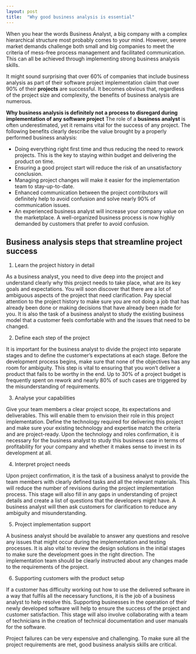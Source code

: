 ```yaml
---
layout: post
title:  "Why good business analysis is essential"
---
```


When you hear the words Business Analyst, a big company with a complex hierarchical structure most probably comes to your mind. However, severe market demands challenge both small and big companies to meet the criteria of mess-free process management and facilitated communication. This can all be achieved through implementing strong business analysis skills.

It might sound surprising that over 60% of companies that include business analysis as part of their software project implementation claim that over 90% of their **projects** are successful. It becomes obvious that, regardless of the project size and complexity, the benefits of business analysis are numerous.
 

**Why business analysis is definitely not a process to disregard during implementation of any software project**
The role of a **business analyst** is often underestimated, yet it remains vital for the success of any project. The following benefits clearly describe the value brought by a properly performed business analysis:

- Doing everything right first time and thus reducing the need to rework projects. This is the key to staying within budget and delivering the product on time.
- Ensuring a good project start will reduce the risk of an unsatisfactory conclusion.
- Managing project changes will make it easier for the implementation team to stay-up-to-date.
- Enhanced communication between the project contributors will definitely help to avoid confusion and solve nearly 90% of communication issues.
- An experienced business analyst will increase your company value on the marketplace. A well-organized business process is now highly demanded by customers that prefer to avoid confusion.
 
## Business analysis steps that streamline project success

1. Learn the project history in detail

As a business analyst, you need to dive deep into the project and understand clearly why this project needs to take place, what are its key goals and expectations. You will soon discover that there are a lot of ambiguous aspects of the project that need clarification. Pay special attention to the project history to make sure you are not doing a job that has already been done or making decisions that have already been made for you. It is also the task of a business analyst to study the existing business model that a customer feels comfortable with and the issues that need to be changed.
 
2. Define each step of the project

It is important for the business analyst to divide the project into separate stages and to define the customer’s expectations at each stage. Before the development process begins, make sure that none of the objectives has any room for ambiguity. This step is vital to ensuring that you won’t deliver a product that fails to be worthy in the end. Up to 30% of a project budget is frequently spent on rework and nearly 80% of such cases are triggered by the misunderstanding of requirements.
 
3. Analyse your capabilities

Give your team members a clear project scope, its expectations and deliverables. This will enable them to envision their role in this project implementation. Define the technology required for delivering this project and make sure your existing technology and expertise match the criteria and are project-ready. Upon the technology and roles confirmation, it is necessary for the business analyst to study this business case in terms of profitability for your company and whether it makes sense to invest in its development at all.
 
4. Interpret project needs

Upon project confirmation, it is the task of a business analyst to provide the team members with clearly defined tasks and all the relevant materials. This will reduce the number of revisions during the project implementation process. This stage will also fill in any gaps in understanding of project details and create a list of questions that the developers might have. A business analyst will then ask customers for clarification to reduce any ambiguity and misunderstanding.
 
5. Project implementation support

A business analyst should be available to answer any questions and resolve any issues that might occur during the implementation and testing processes. It is also vital to review the design solutions in the initial stages to make sure the development goes in the right direction. The implementation team should be clearly instructed about any changes made to the requirements of the project.
 
6. Supporting customers with the product setup

If a customer has difficulty working out how to use the delivered software in a way that fulfils all the necessary functions, it is the job of a business analyst to help resolve this. Supporting businesses in the operation of their newly developed software will help to ensure the success of the project and customer satisfaction. This stage will also involve collaborating with a team of technicians in the creation of technical documentation and user manuals for the software.

Project failures can be very expensive and challenging. To make sure all the project requirements are met, good business analysis skills are critical.
